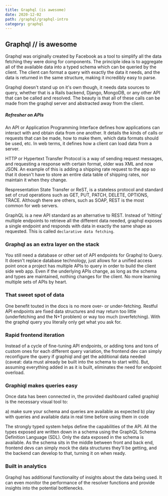 ```yaml
---
title: Graphql (is awesome)
date: 2020-12-02
path: /graphql/graphql-intro
category: graphql
---
```


## Graphql // is awesome

Graphql was originally created by Facebook as a tool to simplify all the data fetching they were doing for components. The principle idea is to aggregate all of the available data into a typed schema which can be queried by the client. The client can format a query with exactly the data it needs, and the data is returned in the same structure, making it incredibly easy to parse.

Graphql doesn't stand up on it's own though, it needs data sources to query, whether that is a Rails backend, Django, MongoDB, or any other API that can be called and resolved. The beauty is that all of these calls can be made from the graphql server and abstracted away from the client.

##### Refresher on APIs

An API or Application Programming Interface defines how applications can interact with and obtain data from one another. It details the kinds of calls or requests that can be made, how to make them, which data formats should be used, etc. In web terms, it defines how a client can load data from a server.

HTTP or Hypertext Transfer Protocol is a way of sending request messages, and requesting a response with certain format, older was XML and now JSON. An example of this is adding a shipping rate request to the app so that it doesn't have to store an entire data table of shipping rates, nor maintain it when they change.

Respresentation State Transfer or ReST, is a stateless protocol and standard set of crud operations such as GET, PUT, PATCH, DELETE, OPTIONS, TRACE. Although there are others, such as SOAP, REST is the most common for web servers.

GraphQL is a new API standard as an alternative to REST. Instead of 'hitting' multiple endpoints to retrieve all the different data needed, graphql exposes a single endpoint and responds with data in exactly the same shape as requested. This is called `declarative data fetching`.

### Graphql as an extra layer on the stack

You still need a database or other set of API endpoints for Graphql to Query. It doesn't replace database technology, just allows for a unified access point once a project has multiple APIs to query in order to build the client side web app. Even if the underlying APIs change, as long as the schema and types are maintained, nothing changes for the client. No more learning multiple sets of APIs by heart.

### That sweet spot of data

One benefit touted in the docs is no more over- or under-fetching. Restful API endpoints are fixed data structures and may return too little (underfetching and the N+1 problem) or way too much (overfetching). With the graphql query you literally only get what you ask for.

### Rapid frontend iteration

Instead of a cycle of fine-tuning API endpoints, or adding tons and tons of custom ones for each different query variation, the frontend dev can simply reconfigure the query if graphiql and get the additional data needed (caveat: data must already be built into the schema to start with). But, assuming everything added in as it is built, eliminates the need for endpoint overload.

### Graphiql makes queries easy

Once data has been connected in, the provided dashboard called graphiql is the necessary visual tool to:

a) make sure your schema and queries are available as expected
b) play with queries and available data in real time before using them in code

The strongly typed system helps define the capabilities of the API. All the types exposed are written down in a schema using the GraphQL Schema Definition Language (SDL). Only the data exposed in the schema is available. As the schema sits in the middle between front and back end, frontend devs can simply mock the data structures they'll be getting, and the backend can develop to that, turning it on when ready.

### Built in analytics

Graphql has additional functionality of insights about the data being used. It can even monitor the performance of the resolver functions and provide insights into the potential bottlenecks.

